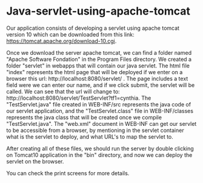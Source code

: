 # Java-servlet-using-apache-tomcat

Our application consists of developing a servlet using apache tomcat version 10 which can be downloaded from this link: https://tomcat.apache.org/download-10.cgi.

Once we download the server apache tomcat, we can find a folder named "Apache Software Fondation" in the Program Files directory. We created a folder "servlet" in webapps that will 
contain our java servlet. The html file "index" represents the html page that will be deployed if we enter on a browser this url: http://localhost:8080/servlet/ . The page includes 
a text field were we can enter our name, and if we click submit, the servlet will be called. We can see that the url will change to: http://localhost:8080/servlet/TestServlet?tf1=cynthia.
The "TestServlet.java" file created in WEB-INF/src represents the java code of our servlet application, and the "TestServlet.class" file in WEB-INF/classes represents the java class that
will be created once we compile "TestServlet.java". The "web.xml" document in WEB-INF can get our servlet to be accessible from a browser, by mentioning in the servlet container what is the servlet to deploy,
and what URL's to map the servlet to. 

After creating all of these files, we should run the server by double clicking on Tomcat10 application in the "bin" directory, and now we can deploy the servlet on the browser.

You can check the print screens for more details.
